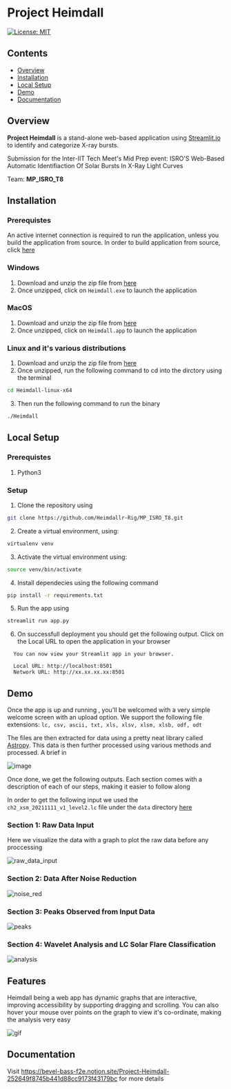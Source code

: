 #  Project Heimdall
[![License: MIT](https://img.shields.io/badge/License-MIT-yellow.svg)](https://opensource.org/licenses/MIT)

## Contents
- [Overview](#overview)
- [Installation](#installation)
- [Local Setup](#local-setup)
- [Demo](#demo)
- [Documentation](#documentation)


## Overview
**Project Heimdall** is a stand-alone web-based application using <a href="https://streamlit.io/">Streamlit.io</a> to identify and categorize X-ray bursts. 

Submission for the Inter-IIT Tech Meet's Mid Prep event: ISRO'S Web-Based Automatic Identifiaction Of Solar Bursts In X-Ray Light Curves 

Team: **MP_ISRO_T8**


## Installation
### Prerequistes
An active internet connection is required to run the application, unless you build the application from source. In order to build application from source, click [here](#local-setup)
### Windows
1. Download and unzip the zip file from [here](https://drive.google.com/drive/folders/1v8izoqzm3gI1KHPVqUfHHnEvnoVlucB-?usp=sharing)
2. Once unzipped, click on ```Heimdall.exe``` to launch the application

### MacOS
1. Download and unzip the zip file from [here](https://drive.google.com/drive/folders/1VRQUN0qGjYclX9AZX_Rz_RxKy6Ln_iyK?usp=sharing)
2. Once unzipped, click on ```Heimdall.app``` to launch the application

### Linux and it's various distributions
1. Download and unzip the zip file from [here](https://drive.google.com/drive/folders/1VRQUN0qGjYclX9AZX_Rz_RxKy6Ln_iyK?usp=sharing)
2. Once unzipped, run the following command to cd into the dirctory using the terminal 
```bash
cd Heimdall-linux-x64
```
3. Then run the following command to run the binary 
```bash
./Heimdall
```

## Local Setup
### Prerequistes
1. Python3

### Setup
1. Clone the repository using
```bash
git clone https://github.com/Heimdallr-Rig/MP_ISRO_T8.git

```

2. Create a virtual environment, using:
```bash
virtualenv venv
```
3. Activate the virtual environment using:
```bash
source venv/bin/activate
```
4. Install dependecies using the following command
```bash
pip install -r requirements.txt
```
5. Run the app using
```bash
streamlit run app.py
```
6. On successfull deployment you should get the following output. Click on the Local URL to open the application in your browser
```
  You can now view your Streamlit app in your browser.

  Local URL: http://localhost:8501
  Network URL: http://xx.xx.xx.xx:8501
```

## Demo 

Once the app is up and running , you'll be welcomed with a very simple welcome screen with an upload option. 
We support the following file extensions:
``` lc, csv, ascii, txt, xls, xlsv, xlsm, xlsb, odf, odt ```

The files are then extracted for data using a pretty neat library called <a href="https://www.astropy.org/">Astropy</a>. This data is then further processed using various methods and processed. A brief in

![image](https://user-images.githubusercontent.com/59011370/159001786-a3c85b1b-b82e-4317-ae21-148c4ece3fe4.png)

Once done, we get the following outputs. Each section comes with a description of each of our steps, making it easier to follow along

In order to get the following input we used the ```ch2_xsm_20211111_v1_level2.lc``` file under the ```data``` directory [here](https://github.com/Heimdallr-Rig/MP_ISRO_T8/tree/main/data)

### Section 1: Raw Data Input
Here we visualize the data with a graph to plot the raw data before any proccessing

![raw_data_input](https://user-images.githubusercontent.com/59011370/158999454-13fde19d-3b5b-4be6-8877-76d1abff66cd.png)

### Section 2: Data After Noise Reduction

![noise_red](https://user-images.githubusercontent.com/59011370/158999452-a927a40c-22ad-4e4e-9872-ee4201182e23.png)

### Section 3: Peaks Observed from Input Data

![peaks](https://user-images.githubusercontent.com/59011370/158999453-2d0488c5-ab69-4e1d-81a4-25b22c6cb0c8.png)

### Section 4: Wavelet Analysis and LC Solar Flare Classification
![analysis](https://user-images.githubusercontent.com/59011370/158999445-1166537e-afde-4dc5-9ce4-ede61d576e1b.png)

## Features

Heimdall being a web app has dynamic graphs that are interactive, improving accessibility by supporting dragging and scrolling. You can also hover your mouse over points on the graph to view it's co-ordinate, making the analysis very easy

![gif](https://user-images.githubusercontent.com/59011370/159001213-2f3d8976-0ce8-4bea-abb7-5f154fbe6bdd.gif)

## Documentation

Visit https://bevel-bass-f2e.notion.site/Project-Heimdall-252649f8745b441d88cc9173f43179bc for more details
